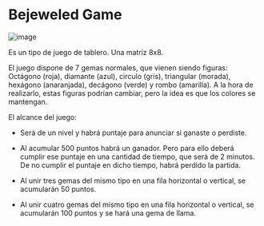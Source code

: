# Bejeweled Game


![image](https://i.pinimg.com/originals/eb/30/07/eb3007fc6939bbc8631d7e70557c6f73.png)


Es un tipo de juego de tablero. Una matriz 8x8. 

El juego dispone de 7 gemas normales, que vienen siendo figuras: Octágono (roja), diamante (azul), circulo (gris), triangular (morada), hexágono (anaranjada), decágono (verde) y rombo (amarilla). A la hora de realizarlo, estas figuras podrían cambiar, pero la idea es que los colores se mantengan.

El alcance del juego:
- Será de un nivel y habrá puntaje para anunciar si ganaste o perdiste.

- Al acumular 500 puntos habrá un ganador. Pero para ello deberá cumplir ese puntaje en una cantidad de tiempo, que será de 2 minutos. De no cumplir el puntaje en dicho tiempo, habrá perdido la partida.

- Al unir tres gemas del mismo tipo en una fila horizontal o vertical, se acumularán 50 puntos.

- Al unir cuatro gemas del mismo tipo en una fila horizontal o vertical, se acumularán 100 puntos y se hará una gema de llama.

